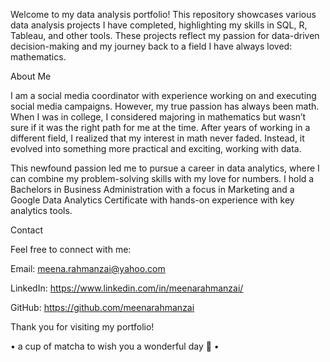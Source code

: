 Welcome to my data analysis portfolio! This repository showcases various data analysis projects I have completed, highlighting my skills in SQL, R, Tableau, and other tools. These projects reflect my passion for data-driven decision-making and my journey back to a field I have always loved: mathematics.

About Me

I am a social media coordinator with experience working on and executing social media campaigns. However, my true passion has always been math. When I was in college, I considered majoring in mathematics but wasn’t sure if it was the right path for me at the time. After years of working in a different field, I realized that my interest in math never faded. Instead, it evolved into something more practical and exciting, working with data.

This newfound passion led me to pursue a career in data analytics, where I can combine my problem-solving skills with my love for numbers. I hold a Bachelors in Business Administration with a focus in Marketing and a Google Data Analytics Certificate with hands-on experience with key analytics tools.

Contact

Feel free to connect with me:

Email: meena.rahmanzai@yahoo.com

LinkedIn: https://www.linkedin.com/in/meenarahmanzai/

GitHub: https://github.com/meenarahmanzai

Thank you for visiting my portfolio! 

• a cup of matcha to wish you a wonderful day 🍵 •
